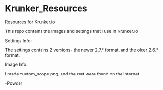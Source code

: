 # Krunker_Resources
Resources for Krunker.io



This repo contains the images and settings that I use in Krunker.io



Settings Info:


The settings contains 2 versions- the newer 2.7.* format, and the older 2.6.* format.



Image Info:


I made custom_scope.png, and the rest were found on the internet.




-Powder
